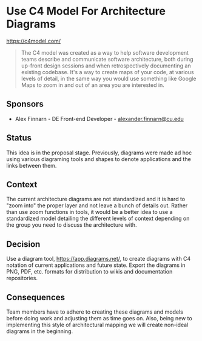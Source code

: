 # Use C4 Model For Architecture Diagrams

https://c4model.com/

> The C4 model was created as a way to help software development teams describe and communicate software architecture, 
> both during up-front design sessions and when retrospectively documenting an existing codebase. It's a way to create 
> maps of your code, at various levels of detail, in the same way you would use something like Google Maps to zoom in 
> and out of an area you are interested in.

## Sponsors

- Alex Finnarn - DE Front-end Developer - alexander.finnarn@cu.edu

## Status

This idea is in the proposal stage. Previously, diagrams were made ad hoc using various diagraming tools and shapes
to denote applications and the links between them. 

## Context

The current architecture diagrams are not standardized and it is hard to "zoom into" the proper layer and not leave
a bunch of details out. Rather than use zoom functions in tools, it would be a better idea to use a standardized model
detailing the different levels of context depending on the group you need to discuss the architecture with.

## Decision

Use a diagram tool, https://app.diagrams.net/, to create diagrams with C4 notation of current applications and future
state. Export the diagrams in PNG, PDF, etc. formats for distribution to wikis and documentation repositories. 

## Consequences

Team members have to adhere to creating these diagrams and models before doing work and adjusting them as time goes 
on. Also, being new to implementing this style of architectural mapping we will create non-ideal diagrams in the 
beginning.

